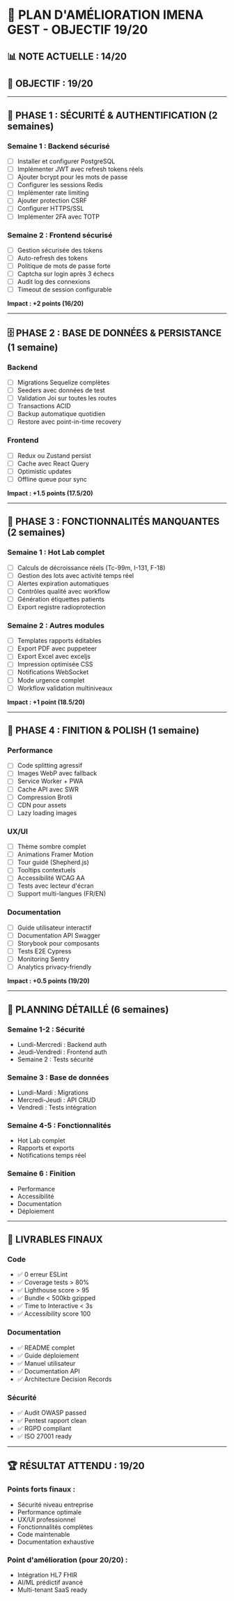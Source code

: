 # 🎯 PLAN D'AMÉLIORATION IMENA GEST - OBJECTIF 19/20

## 📊 NOTE ACTUELLE : 14/20
## 🎯 OBJECTIF : 19/20

---

## 🚨 PHASE 1 : SÉCURITÉ & AUTHENTIFICATION (2 semaines)

### Semaine 1 : Backend sécurisé
- [ ] Installer et configurer PostgreSQL
- [ ] Implémenter JWT avec refresh tokens réels
- [ ] Ajouter bcrypt pour les mots de passe
- [ ] Configurer les sessions Redis
- [ ] Implémenter rate limiting
- [ ] Ajouter protection CSRF
- [ ] Configurer HTTPS/SSL
- [ ] Implémenter 2FA avec TOTP

### Semaine 2 : Frontend sécurisé
- [ ] Gestion sécurisée des tokens
- [ ] Auto-refresh des tokens
- [ ] Politique de mots de passe forte
- [ ] Captcha sur login après 3 échecs
- [ ] Audit log des connexions
- [ ] Timeout de session configurable

**Impact : +2 points (16/20)**

---

## 🗄️ PHASE 2 : BASE DE DONNÉES & PERSISTANCE (1 semaine)

### Backend
- [ ] Migrations Sequelize complètes
- [ ] Seeders avec données de test
- [ ] Validation Joi sur toutes les routes
- [ ] Transactions ACID
- [ ] Backup automatique quotidien
- [ ] Restore avec point-in-time recovery

### Frontend
- [ ] Redux ou Zustand persist
- [ ] Cache avec React Query
- [ ] Optimistic updates
- [ ] Offline queue pour sync

**Impact : +1.5 points (17.5/20)**

---

## 🔧 PHASE 3 : FONCTIONNALITÉS MANQUANTES (2 semaines)

### Semaine 1 : Hot Lab complet
- [ ] Calculs de décroissance réels (Tc-99m, I-131, F-18)
- [ ] Gestion des lots avec activité temps réel
- [ ] Alertes expiration automatiques
- [ ] Contrôles qualité avec workflow
- [ ] Génération étiquettes patients
- [ ] Export registre radioprotection

### Semaine 2 : Autres modules
- [ ] Templates rapports éditables
- [ ] Export PDF avec puppeteer
- [ ] Export Excel avec exceljs
- [ ] Impression optimisée CSS
- [ ] Notifications WebSocket
- [ ] Mode urgence complet
- [ ] Workflow validation multiniveaux

**Impact : +1 point (18.5/20)**

---

## 💎 PHASE 4 : FINITION & POLISH (1 semaine)

### Performance
- [ ] Code splitting agressif
- [ ] Images WebP avec fallback
- [ ] Service Worker + PWA
- [ ] Cache API avec SWR
- [ ] Compression Brotli
- [ ] CDN pour assets
- [ ] Lazy loading images

### UX/UI
- [ ] Thème sombre complet
- [ ] Animations Framer Motion
- [ ] Tour guidé (Shepherd.js)
- [ ] Tooltips contextuels
- [ ] Accessibilité WCAG AA
- [ ] Tests avec lecteur d'écran
- [ ] Support multi-langues (FR/EN)

### Documentation
- [ ] Guide utilisateur interactif
- [ ] Documentation API Swagger
- [ ] Storybook pour composants
- [ ] Tests E2E Cypress
- [ ] Monitoring Sentry
- [ ] Analytics privacy-friendly

**Impact : +0.5 points (19/20)**

---

## 📅 PLANNING DÉTAILLÉ (6 semaines)

### Semaine 1-2 : Sécurité
- Lundi-Mercredi : Backend auth
- Jeudi-Vendredi : Frontend auth
- Semaine 2 : Tests sécurité

### Semaine 3 : Base de données
- Lundi-Mardi : Migrations
- Mercredi-Jeudi : API CRUD
- Vendredi : Tests intégration

### Semaine 4-5 : Fonctionnalités
- Hot Lab complet
- Rapports et exports
- Notifications temps réel

### Semaine 6 : Finition
- Performance
- Accessibilité
- Documentation
- Déploiement

---

## 🎯 LIVRABLES FINAUX

### Code
- ✅ 0 erreur ESLint
- ✅ Coverage tests > 80%
- ✅ Lighthouse score > 95
- ✅ Bundle < 500kb gzipped
- ✅ Time to Interactive < 3s
- ✅ Accessibility score 100

### Documentation
- ✅ README complet
- ✅ Guide déploiement
- ✅ Manuel utilisateur
- ✅ Documentation API
- ✅ Architecture Decision Records

### Sécurité
- ✅ Audit OWASP passed
- ✅ Pentest rapport clean
- ✅ RGPD compliant
- ✅ ISO 27001 ready

---

## 🏆 RÉSULTAT ATTENDU : 19/20

### Points forts finaux :
- Sécurité niveau entreprise
- Performance optimale
- UX/UI professionnel
- Fonctionnalités complètes
- Code maintenable
- Documentation exhaustive

### Point d'amélioration (pour 20/20) :
- Intégration HL7 FHIR
- AI/ML prédictif avancé
- Multi-tenant SaaS ready
